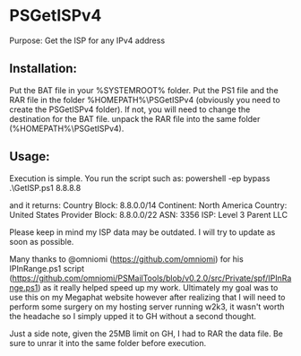 # PSGetISPv4
Purpose: Get the ISP for any IPv4 address

## Installation:
Put the BAT file in your %SYSTEMROOT% folder.  Put the PS1 file and the RAR file in the folder %HOMEPATH%\PSGetISPv4 (obviously you need to create the PSGetISPv4 folder).  If not, you will need to change the destination for the BAT file.  unpack the RAR file into the same folder (%HOMEPATH%\PSGetISPv4).

## Usage:
Execution is simple.  You run the script such as:
powershell -ep bypass .\GetISP.ps1 8.8.8.8

and it returns:
Country Block:  8.8.0.0/14
Continent:  North America
Country:  United States
Provider Block:  8.8.0.0/22
ASN:  3356
ISP:  Level 3 Parent LLC

Please keep in mind my ISP data may be outdated.  I will try to update as soon as possible.

Many thanks to @omniomi (https://github.com/omniomi) for his IPInRange.ps1 script (https://github.com/omniomi/PSMailTools/blob/v0.2.0/src/Private/spf/IPInRange.ps1) as it really helped speed up my work. Ultimately my goal was to use this on my Megaphat website however after realizing that I will need to perform some surgery on my hosting server running w2k3, it wasn't worth the headache so I simply upped it to GH without a second thought.

Just a side note, given the 25MB limit on GH, I had to RAR the data file.  Be sure to unrar it into the same folder before execution.
